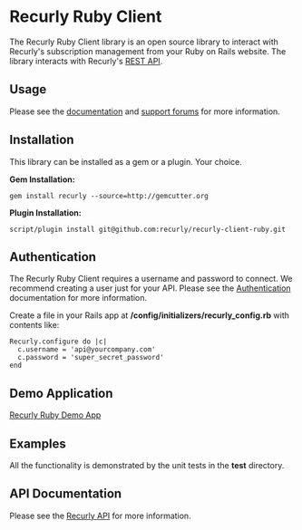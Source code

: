 Recurly Ruby Client
===================

The Recurly Ruby Client library is an open source library to interact with Recurly's subscription management from your Ruby on Rails website. The library interacts with Recurly's [REST API](http://support.recurly.com/faqs/api).


Usage
-----

Please see the [documentation](http://support.recurly.com/faqs/api/ruby-client) and
[support forums](http://support.recurly.com/discussions) for more information.


Installation
------------

This library can be installed as a gem or a plugin. Your choice.

**Gem Installation:**

    gem install recurly --source=http://gemcutter.org
    
**Plugin Installation:**

    script/plugin install git@github.com:recurly/recurly-client-ruby.git


Authentication
--------------

The Recurly Ruby Client requires a username and password to connect.  We recommend creating a user just for your API.  Please see the [Authentication](http://support.recurly.com/faqs/api/authentication) documentation for more information.

Create a file in your Rails app at __/config/initializers/recurly_config.rb__ with contents like:

    Recurly.configure do |c|
      c.username = 'api@yourcompany.com'
      c.password = 'super_secret_password'
    end


Demo Application
----------------

[Recurly Ruby Demo App](http://github.com/recurly/recurly-client-ruby-demo)

Examples
--------

All the functionality is demonstrated by the unit tests in the __test__ directory.


API Documentation
-----------------

Please see the [Recurly API](http://support.recurly.com/faqs/api/) for more information.
